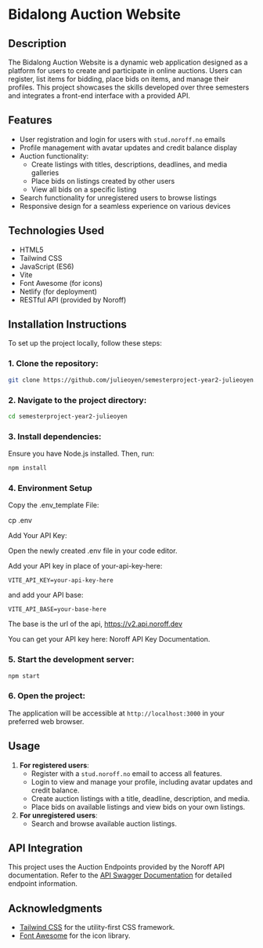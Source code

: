 # Bidalong Auction Website

## Description

The Bidalong Auction Website is a dynamic web application designed as a platform for users to create and participate in online auctions. Users can register, list items for bidding, place bids on items, and manage their profiles. This project showcases the skills developed over three semesters and integrates a front-end interface with a provided API.

## Features

- User registration and login for users with `stud.noroff.no` emails
- Profile management with avatar updates and credit balance display
- Auction functionality:
  - Create listings with titles, descriptions, deadlines, and media galleries
  - Place bids on listings created by other users
  - View all bids on a specific listing
- Search functionality for unregistered users to browse listings
- Responsive design for a seamless experience on various devices

## Technologies Used

- HTML5
- Tailwind CSS
- JavaScript (ES6)
- Vite
- Font Awesome (for icons)
- Netlify (for deployment)
- RESTful API (provided by Noroff)

## Installation Instructions

To set up the project locally, follow these steps:

### 1. **Clone the repository**:

```bash
git clone https://github.com/julieoyen/semesterproject-year2-julieoyen.git
```

### 2. **Navigate to the project directory**:

```bash
cd semesterproject-year2-julieoyen
```

### 3. **Install dependencies**:

Ensure you have Node.js installed. Then, run:

```bash
npm install
```

### 4. Environment Setup

Copy the .env_template File:

cp .env

Add Your API Key:

Open the newly created .env file in your code editor.

Add your API key in place of your-api-key-here:

    VITE_API_KEY=your-api-key-here

and add your API base:

    VITE_API_BASE=your-base-here

The base is the url of the api, https://v2.api.noroff.dev

You can get your API key here: Noroff API Key Documentation.

### 5. **Start the development server**:

```bash
npm start
```

### 6. **Open the project**:

The application will be accessible at `http://localhost:3000` in your preferred web browser.

## Usage

1. **For registered users**:
   - Register with a `stud.noroff.no` email to access all features.
   - Login to view and manage your profile, including avatar updates and credit balance.
   - Create auction listings with a title, deadline, description, and media.
   - Place bids on available listings and view bids on your own listings.
2. **For unregistered users**:
   - Search and browse available auction listings.

## API Integration

This project uses the Auction Endpoints provided by the Noroff API documentation. Refer to the [API Swagger Documentation](#) for detailed endpoint information.

## Acknowledgments

- [Tailwind CSS](https://tailwindcss.com/) for the utility-first CSS framework.
- [Font Awesome](https://fontawesome.com/) for the icon library.
